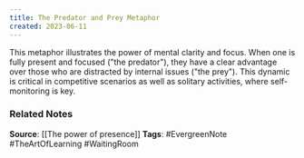 ```yaml
---
title: The Predator and Prey Metaphor
created: 2023-06-11
---
```


This metaphor illustrates the power of mental clarity and focus. When one is fully present and focused ("the predator"), they have a clear advantage over those who are distracted by internal issues ("the prey"). This dynamic is critical in competitive scenarios as well as solitary activities, where self-monitoring is key.

### Related Notes
**Source**: [[The power of presence]]
**Tags**: #EvergreenNote #TheArtOfLearning #WaitingRoom 

